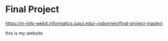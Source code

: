 # Final Project

https://in-info-web4.informatics.iupui.edu/~osbornen/final-project-master/

this is my website
